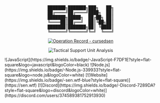 <div align="center">
<pre>
███████╗███████╗███╗   ██╗
██╔════╝██╔════╝████╗  ██║
███████╗█████╗  ██╔██╗ ██║
╚════██║██╔══╝  ██║╚██╗██║
███████║███████╗██║ ╚████║
╚══════╝╚══════╝╚═╝  ╚═══╝
</pre>
<p>
  <a href="https://github.com/cursedsen">
    <img src="https://github-readme-stats.vercel.app/api?username=cursedsen&show_icons=true&theme=graywhite&bg_color=000000&text_color=ffffff&icon_color=ffffff&title_color=ffffff&border_color=ffffff" alt="Operation Record - cursedsen">
  </a>
</p>
<p>
  <img src="https://github-readme-activity-graph.vercel.app/graph?username=cursedsen&theme=xcode&bg_color=000000&color=ffffff&line=ffffff&point=ffffff&area=true&hide_border=true" alt="Tactical Support Unit Analysis">
</p>
</div>
![JavaScript](https://img.shields.io/badge/-JavaScript-F7DF1E?style=flat-square&logo=javascript&logoColor=black)
![Node.js](https://img.shields.io/badge/-Node.js-339933?style=flat-square&logo=node.js&logoColor=white)
[![Website](https://img.shields.io/badge/-sen.wtf-blue?style=flat-square)](https://sen.wtf)
[![Discord](https://img.shields.io/badge/-Discord-7289DA?style=flat-square&logo=discord&logoColor=white)](https://discord.com/users/374589381752913930)
